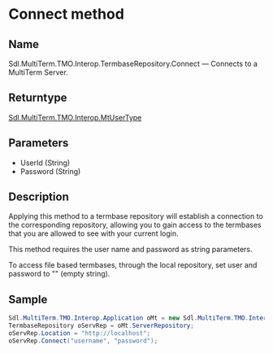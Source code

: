 # Connect method

## Name

Sdl.MultiTerm.TMO.Interop.TermbaseRepository.Connect —          Connects to a MultiTerm Server.


## Returntype
[Sdl.MultiTerm.TMO.Interop.MtUserType](Sdl.MultiTerm.TMO.Interop.MtUserType.md)

## Parameters

* UserId (String)
* Password (String)

## Description


Applying this method to a termbase repository will establish a connection to the corresponding repository, allowing you to gain access to the termbases that you are allowed to see with your current login.

This method requires the user name and password as string parameters.

To access file based termbases, through the local repository, set user and password to "" (empty string).

## Sample

```cs
Sdl.MultiTerm.TMO.Interop.Application oMt = new Sdl.MultiTerm.TMO.Interop.ApplicationClass();
TermbaseRepository oServRep = oMt.ServerRepository;
oServRep.Location = "http://localhost";
oServRep.Connect("username", "password");
```

